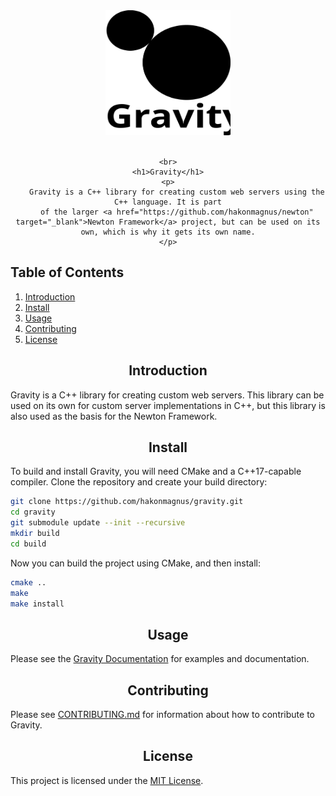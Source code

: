 <div align="center">
    <a href="https://newtonframework.com/gravity">
        <img width="200" height="200" src="https://github.com/hakonmagnus/gravity/blob/master/docs/gravity.svg">
    </a>
    <br>
    <br>

    <br>
    <h1>Gravity</h1>
    <p>
        Gravity is a C++ library for creating custom web servers using the C++ language. It is part
        of the larger <a href="https://github.com/hakonmagnus/newton" target="_blank">Newton Framework</a> project, but can be used on its own, which is why it gets its own name.
    </p>
</div>

## Table of Contents

1. [Introduction](#introduction)
2. [Install](#install)
3. [Usage](#usage)
4. [Contributing](#contributing)
5. [License](#license)

<h2 align="center">Introduction</h2>

Gravity is a C++ library for creating custom web servers. This library can be used on its own
for custom server implementations in C++, but this library is also used as the basis for the
Newton Framework.

<h2 align="center">Install</h2>

To build and install Gravity, you will need CMake and a C++17-capable compiler. Clone the
repository and create your build directory:

```sh
git clone https://github.com/hakonmagnus/gravity.git
cd gravity
git submodule update --init --recursive
mkdir build
cd build
```

Now you can build the project using CMake, and then install:

```sh
cmake ..
make
make install
```

<h2 align="center">Usage</h2>

Please see the [Gravity Documentation](https://newtonframework.com/gravity/docs) for examples and documentation.

<h2 align="center">Contributing</h2>

Please see [CONTRIBUTING.md](./CONTRIBUTING.md) for information about how to contribute to Gravity.

<h2 align="center">License</h2>

This project is licensed under the [MIT License](./LICENSE).

